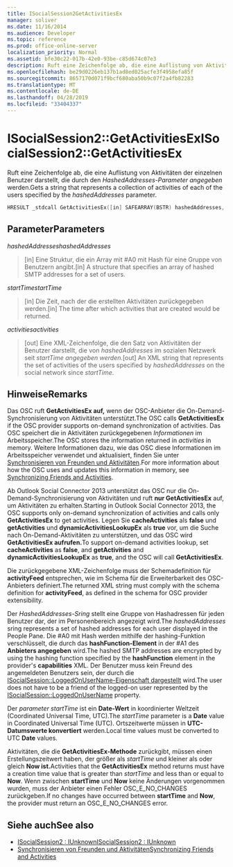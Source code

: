 ```yaml
---
title: ISocialSession2GetActivitiesEx
manager: soliver
ms.date: 11/16/2014
ms.audience: Developer
ms.topic: reference
ms.prod: office-online-server
localization_priority: Normal
ms.assetid: bfe30c22-017b-42e0-93be-c85d674c07e3
description: Ruft eine Zeichenfolge ab, die eine Auflistung von Aktivitäten der einzelnen Benutzer darstellt, die durch den HashedAddresses-Parameter angegeben werden.
ms.openlocfilehash: be29d0226eb137b1ad8ed025acfe3f4958efa85f
ms.sourcegitcommit: 8657170d071f9bcf680aba50b9c07f2a4fb82283
ms.translationtype: MT
ms.contentlocale: de-DE
ms.lasthandoff: 04/28/2019
ms.locfileid: "33404337"
---
```

# <a name="isocialsession2getactivitiesex"></a><span data-ttu-id="1663b-103">ISocialSession2::GetActivitiesEx</span><span class="sxs-lookup"><span data-stu-id="1663b-103">ISocialSession2::GetActivitiesEx</span></span>

<span data-ttu-id="1663b-104">Ruft eine Zeichenfolge ab, die eine Auflistung von Aktivitäten der einzelnen Benutzer darstellt, die durch den  _HashedAddresses-Parameter angegeben_ werden.</span><span class="sxs-lookup"><span data-stu-id="1663b-104">Gets a string that represents a collection of activities of each of the users specified by the  _hashedAddresses_ parameter.</span></span> 
  
```cpp
HRESULT _stdcall GetActivitiesEx([in] SAFEARRAY(BSTR) hashedAddresses, [in] DATE startTime, [out, retval] BSTR *activities);
```

## <a name="parameters"></a><span data-ttu-id="1663b-105">Parameter</span><span class="sxs-lookup"><span data-stu-id="1663b-105">Parameters</span></span>

<span data-ttu-id="1663b-106">_hashedAddresses_</span><span class="sxs-lookup"><span data-stu-id="1663b-106">_hashedAddresses_</span></span>
  
> <span data-ttu-id="1663b-107">[in] Eine Struktur, die ein Array mit #A0 mit Hash für eine Gruppe von Benutzern angibt.</span><span class="sxs-lookup"><span data-stu-id="1663b-107">[in] A structure that specifies an array of hashed SMTP addresses for a set of users.</span></span>
    
<span data-ttu-id="1663b-108">_startTime_</span><span class="sxs-lookup"><span data-stu-id="1663b-108">_startTime_</span></span>
  
> <span data-ttu-id="1663b-109">[in] Die Zeit, nach der die erstellten Aktivitäten zurückgegeben werden.</span><span class="sxs-lookup"><span data-stu-id="1663b-109">[in] The time after which activities that are created would be returned.</span></span>
    
<span data-ttu-id="1663b-110">_activities_</span><span class="sxs-lookup"><span data-stu-id="1663b-110">_activities_</span></span>
  
> <span data-ttu-id="1663b-111">[out] Eine XML-Zeichenfolge, die den Satz von Aktivitäten der Benutzer darstellt, die von _hashedAddresses_ im sozialen Netzwerk seit _startTime angegeben werden._</span><span class="sxs-lookup"><span data-stu-id="1663b-111">[out] An XML string that represents the set of activities of the users specified by  _hashedAddresses_ on the social network since  _startTime_.</span></span>
    
## <a name="remarks"></a><span data-ttu-id="1663b-112">Hinweise</span><span class="sxs-lookup"><span data-stu-id="1663b-112">Remarks</span></span>

<span data-ttu-id="1663b-113">Das OSC ruft **GetActivitiesEx auf,** wenn der OSC-Anbieter die On-Demand-Synchronisierung von Aktivitäten unterstützt.</span><span class="sxs-lookup"><span data-stu-id="1663b-113">The OSC calls **GetActivitiesEx** if the OSC provider supports on-demand synchronization of activities.</span></span> <span data-ttu-id="1663b-114">Das OSC speichert die in Aktivitäten zurückgegebenen  _Informationen_ im Arbeitsspeicher.</span><span class="sxs-lookup"><span data-stu-id="1663b-114">The OSC stores the information returned in  _activities_ in memory.</span></span> <span data-ttu-id="1663b-115">Weitere Informationen dazu, wie das OSC diese Informationen im Arbeitsspeicher verwendet und aktualisiert, finden Sie unter [Synchronisieren von Freunden und Aktivitäten](synchronizing-friends-and-activities.md).</span><span class="sxs-lookup"><span data-stu-id="1663b-115">For more information about how the OSC uses and updates this information in memory, see [Synchronizing Friends and Activities](synchronizing-friends-and-activities.md).</span></span>
  
<span data-ttu-id="1663b-116">Ab Outlook Social Connector 2013 unterstützt das OSC nur die On-Demand-Synchronisierung von Aktivitäten und ruft **nur GetActivitiesEx** auf, um Aktivitäten zu erhalten.</span><span class="sxs-lookup"><span data-stu-id="1663b-116">Starting in Outlook Social Connector 2013, the OSC supports only on-demand synchronization of activities and calls only **GetActivitiesEx** to get activities.</span></span> <span data-ttu-id="1663b-117">Legen Sie **cacheActivities** als **false** und **getActivities** und **dynamicActivitiesLookupEx** als **true** vor, um die Suche nach On-Demand-Aktivitäten zu unterstützen, und das OSC wird **GetActivitiesEx aufrufen.**</span><span class="sxs-lookup"><span data-stu-id="1663b-117">To support on-demand activities lookup, set **cacheActivities** as **false**, and **getActivities** and **dynamicActivitiesLookupEx** as **true**, and the OSC will call **GetActivitiesEx**.</span></span>
  
<span data-ttu-id="1663b-118">Die zurückgegebene XML-Zeichenfolge muss der Schemadefinition für **activityFeed** entsprechen, wie im Schema für die Erweiterbarkeit des OSC-Anbieters definiert.</span><span class="sxs-lookup"><span data-stu-id="1663b-118">The returned XML string must comply with the schema definition for **activityFeed**, as defined in the schema for OSC provider extensibility.</span></span>
  
<span data-ttu-id="1663b-119">Der  _HashedAddresses-Sring_ stellt eine Gruppe von Hashadressen für jeden Benutzer dar, der im Personenbereich angezeigt wird.</span><span class="sxs-lookup"><span data-stu-id="1663b-119">The  _hashedAddresses_ sring represents a set of hashed addresses for each user displayed in the People Pane.</span></span> <span data-ttu-id="1663b-120">Die #A0 mit Hash werden mithilfe der hashing-Funktion verschlüsselt, die durch das **hashFunction-Element** in der #A1 des **Anbieters angegeben** wird.</span><span class="sxs-lookup"><span data-stu-id="1663b-120">The hashed SMTP addresses are encrypted by using the hashing function specified by the **hashFunction** element in the provider's **capabilities** XML.</span></span> <span data-ttu-id="1663b-121">Der Benutzer muss kein Freund des angemeldeten Benutzers sein, der durch die [ISocialSession::LoggedOnUserName-Eigenschaft dargestellt](isocialsession-loggedonusername.md) wird.</span><span class="sxs-lookup"><span data-stu-id="1663b-121">The user does not have to be a friend of the logged-on user represented by the [ISocialSession::LoggedOnUserName](isocialsession-loggedonusername.md) property.</span></span> 
  
<span data-ttu-id="1663b-122">Der  _parameter startTime_ ist ein **Date-Wert** in koordinierter Weltzeit (Coordinated Universal Time, UTC).</span><span class="sxs-lookup"><span data-stu-id="1663b-122">The  _startTime_ parameter is a **Date** value in Coordinated Universal Time (UTC).</span></span> <span data-ttu-id="1663b-123">Ortszeitwerte müssen in **UTC-Datumswerte konvertiert** werden.</span><span class="sxs-lookup"><span data-stu-id="1663b-123">Local time values must be converted to UTC **Date** values.</span></span> 
  
<span data-ttu-id="1663b-124">Aktivitäten, die die **GetActivitiesEx-Methode** zurückgibt, müssen einen Erstellungszeitwert haben, der größer als _startTime_ und kleiner als oder gleich **Now ist.**</span><span class="sxs-lookup"><span data-stu-id="1663b-124">Activities that the **GetActivitiesEx** method returns must have a creation time value that is greater than  _startTime_ and less than or equal to **Now**.</span></span> <span data-ttu-id="1663b-125">Wenn zwischen **startTime** und **Now** keine Änderungen vorgenommen wurden, muss der Anbieter einen Fehler OSC_E_NO_CHANGES zurückgeben.</span><span class="sxs-lookup"><span data-stu-id="1663b-125">If no changes have occurred between **startTime** and **Now**, the provider must return an OSC_E_NO_CHANGES error.</span></span>
  
## <a name="see-also"></a><span data-ttu-id="1663b-126">Siehe auch</span><span class="sxs-lookup"><span data-stu-id="1663b-126">See also</span></span>

- [<span data-ttu-id="1663b-127">ISocialSession2 : IUnknown</span><span class="sxs-lookup"><span data-stu-id="1663b-127">ISocialSession2 : IUnknown</span></span>](isocialsession2iunknown.md)
- [<span data-ttu-id="1663b-128">Synchronisieren von Freunden und Aktivitäten</span><span class="sxs-lookup"><span data-stu-id="1663b-128">Synchronizing Friends and Activities</span></span>](synchronizing-friends-and-activities.md)

